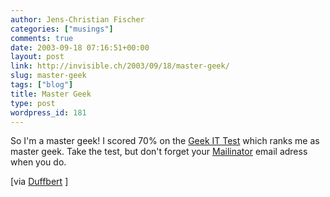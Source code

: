 ```yaml
---
author: Jens-Christian Fischer
categories: ["musings"]
comments: true
date: 2003-09-18 07:16:51+00:00
layout: post
link: http://invisible.ch/2003/09/18/master-geek/
slug: master-geek
tags: ["blog"]
title: Master Geek
type: post
wordpress_id: 181
---
```


So I'm a master geek! I scored 70% on the [Geek IT Test](http://selftest.kaplanit.com/geekiq1.asp) which ranks me as master geek. Take the test, but don't forget your [Mailinator](http://www.invisible.ch/archives/000148.html) email adress when you do.

[via [Duffbert](http://hostit1.connectria.com/twduff/home.nsf) ]
